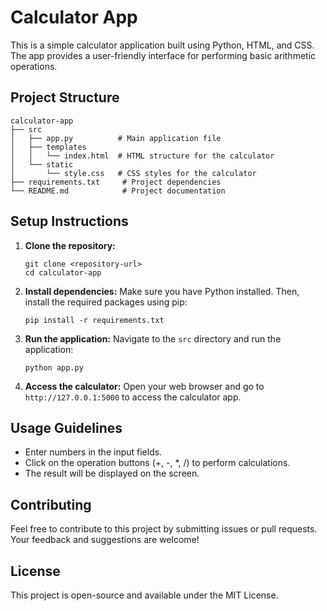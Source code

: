 # Calculator App

This is a simple calculator application built using Python, HTML, and CSS. The app provides a user-friendly interface for performing basic arithmetic operations.

## Project Structure

```
calculator-app
├── src
│   ├── app.py          # Main application file
│   ├── templates
│   │   └── index.html  # HTML structure for the calculator
│   └── static
│       └── style.css   # CSS styles for the calculator
├── requirements.txt     # Project dependencies
└── README.md            # Project documentation
```

## Setup Instructions

1. **Clone the repository:**
   ```
   git clone <repository-url>
   cd calculator-app
   ```

2. **Install dependencies:**
   Make sure you have Python installed. Then, install the required packages using pip:
   ```
   pip install -r requirements.txt
   ```

3. **Run the application:**
   Navigate to the `src` directory and run the application:
   ```
   python app.py
   ```

4. **Access the calculator:**
   Open your web browser and go to `http://127.0.0.1:5000` to access the calculator app.

## Usage Guidelines

- Enter numbers in the input fields.
- Click on the operation buttons (+, -, *, /) to perform calculations.
- The result will be displayed on the screen.

## Contributing

Feel free to contribute to this project by submitting issues or pull requests. Your feedback and suggestions are welcome!

## License

This project is open-source and available under the MIT License.